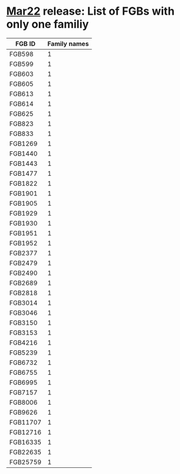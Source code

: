 # [Mar22](../README.md#taxonomic-families-per-fgb) release: List of FGBs with only one familiy
FGB ID | Family names
------------ | -------------
FGB598	| 1	| f__Porphyromonadaceae
FGB599	| 1	| f__Tannerellaceae
FGB603	| 1	| f__Bacteroidales_unclassified
FGB605	| 1	| f__Barnesiellaceae
FGB613	| 1	| f__Dysgonomonadaceae
FGB614	| 1	| f__Dysgonomonadaceae
FGB625	| 1	| f__Bacteroidaceae
FGB823	| 1	| f__Flavobacteriaceae
FGB833	| 1	| f__Sphingobacteriaceae
FGB1269	| 1	| f__Eubacteriaceae
FGB1440	| 1	| f__Lachnospiraceae
FGB1443	| 1	| f__Clostridiaceae
FGB1477	| 1	| f__Eubacteriales_unclassified
FGB1822	| 1	| f__Eubacteriales_unclassified
FGB1901	| 1	| f__Lactobacillaceae
FGB1905	| 1	| f__Lactobacillaceae
FGB1929	| 1	| f__Paenibacillaceae
FGB1930	| 1	| f__Paenibacillaceae
FGB1951	| 1	| f__Bacillaceae
FGB1952	| 1	| f__Bacillaceae
FGB2377	| 1	| f__Victivallaceae
FGB2479	| 1	| f__Vibrionaceae
FGB2490	| 1	| f__Moraxellaceae
FGB2689	| 1	| f__Hydrococcaceae
FGB2818	| 1	| f__Pseudoalteromonadaceae
FGB3014	| 1	| f__Oscillospiraceae
FGB3046	| 1	| f__Oscillospiraceae
FGB3150	| 1	| f__Bifidobacteriaceae
FGB3153	| 1	| f__Bifidobacteriaceae
FGB4216	| 1	| f__Alphaproteobacteria_unclassified
FGB5239	| 1	| f__Balneatrichaceae
FGB6732	| 1	| f__Candidatus_Midichloriaceae
FGB6755	| 1	| f__Eubacteriales_Family_XIII_Incertae_Sedis
FGB6995	| 1	| f__Bacteria_unclassified
FGB7157	| 1	| f__Aestuariirhabdaceae
FGB8006	| 1	| f__Acidimicrobiales_unclassified
FGB9626	| 1	| f__Eubacteriales_Family_XIII_Incertae_Sedis
FGB11707	| 1	| f__Micrococcaceae
FGB12716	| 1	| f__Pelagibacteraceae
FGB16335	| 1	| f__Oscillatoriaceae
FGB22635	| 1	| f__Eggerthellaceae
FGB25759	| 1	| f__Lacipirellulaceae

